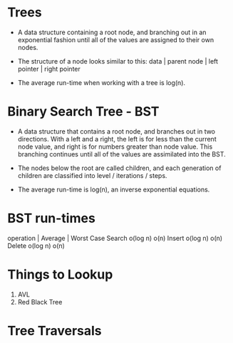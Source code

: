 
# Trees
 - A data structure containing a root node, and branching out in an exponential
   fashion until all of the values are assigned to their own nodes.
 
 - The structure of a node looks similar to this:
    data | parent node | left pointer | right pointer

 - The average run-time when working with a tree is log(n).


# Binary Search Tree - BST
 - A data structure that contains a root node, and branches out
   in two directions. With a left and a right, the left is for less
   than the current node value, and right is for numbers greater than
   node value. This branching continues until all of the values are
   assimilated into the BST.

 - The nodes below the root are called children, and each generation
   of children are classified into level / iterations / steps.

 - The average run-time is log(n), an inverse exponential equations.

 # BST run-times
 operation   |   Average   |   Worst Case
 Search          o(log n)       o(n)
 Insert          o(log n)       o(n)
 Delete          o(log n)       o(n)


 # Things to Lookup
 1. AVL
 2. Red Black Tree



 # Tree Traversals
 

